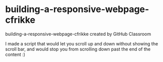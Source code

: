 # building-a-responsive-webpage-cfrikke
building-a-responsive-webpage-cfrikke created by GitHub Classroom

I made a script that would let you scroll up and down without showing the scroll bar, and would stop you from scrolling down past the end of the content :)
